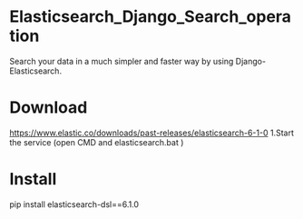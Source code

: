 # Elasticsearch_Django_Search_operation
Search your data in a much simpler and faster way by using Django-Elasticsearch.
# Download 
https://www.elastic.co/downloads/past-releases/elasticsearch-6-1-0
1.Start the service 
(open CMD and elasticsearch.bat )

# Install 
pip install elasticsearch-dsl==6.1.0
